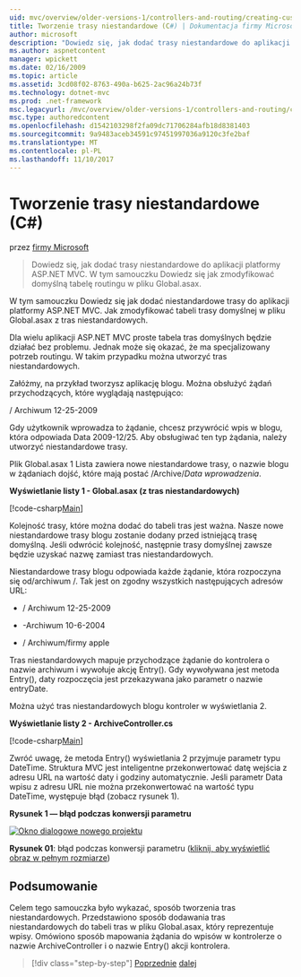 ```yaml
---
uid: mvc/overview/older-versions-1/controllers-and-routing/creating-custom-routes-cs
title: Tworzenie trasy niestandardowe (C#) | Dokumentacja firmy Microsoft
author: microsoft
description: "Dowiedz się, jak dodać trasy niestandardowe do aplikacji platformy ASP.NET MVC. W tym samouczku Dowiedz się jak zmodyfikować domyślną tabelę routingu w pliku Global.asax."
ms.author: aspnetcontent
manager: wpickett
ms.date: 02/16/2009
ms.topic: article
ms.assetid: 3cd08f02-8763-490a-b625-2ac96a24b73f
ms.technology: dotnet-mvc
ms.prod: .net-framework
msc.legacyurl: /mvc/overview/older-versions-1/controllers-and-routing/creating-custom-routes-cs
msc.type: authoredcontent
ms.openlocfilehash: d1542103298f2fa09dc71706284afb18d8381403
ms.sourcegitcommit: 9a9483aceb34591c97451997036a9120c3fe2baf
ms.translationtype: MT
ms.contentlocale: pl-PL
ms.lasthandoff: 11/10/2017
---
```

<a name="creating-custom-routes-c"></a>Tworzenie trasy niestandardowe (C#)
====================
przez [firmy Microsoft](https://github.com/microsoft)

> Dowiedz się, jak dodać trasy niestandardowe do aplikacji platformy ASP.NET MVC. W tym samouczku Dowiedz się jak zmodyfikować domyślną tabelę routingu w pliku Global.asax.


W tym samouczku Dowiedz się jak dodać niestandardowe trasy do aplikacji platformy ASP.NET MVC. Jak zmodyfikować tabeli trasy domyślnej w pliku Global.asax z tras niestandardowych.

Dla wielu aplikacji ASP.NET MVC proste tabela tras domyślnych będzie działać bez problemu. Jednak może się okazać, że ma specjalizowany potrzeb routingu. W takim przypadku można utworzyć tras niestandardowych.

Załóżmy, na przykład tworzysz aplikację blogu. Można obsłużyć żądań przychodzących, które wyglądają następująco:

/ Archiwum 12-25-2009

Gdy użytkownik wprowadza to żądanie, chcesz przywrócić wpis w blogu, która odpowiada Data 2009-12/25. Aby obsługiwać ten typ żądania, należy utworzyć niestandardowe trasy.

Plik Global.asax 1 Lista zawiera nowe niestandardowe trasy, o nazwie blogu w żądaniach dojść, które mają postać /Archive/*Data wprowadzenia*.

**Wyświetlanie listy 1 - Global.asax (z tras niestandardowych)**

[!code-csharp[Main](creating-custom-routes-cs/samples/sample1.cs)]

Kolejność trasy, które można dodać do tabeli tras jest ważna. Nasze nowe niestandardowe trasy blogu zostanie dodany przed istniejącą trasę domyślną. Jeśli odwrócić kolejność, następnie trasy domyślnej zawsze będzie uzyskać nazwę zamiast tras niestandardowych.

Niestandardowe trasy blogu odpowiada każde żądanie, która rozpoczyna się od/archiwum /. Tak jest on zgodny wszystkich następujących adresów URL:

- / Archiwum 12-25-2009

- -Archiwum 10-6-2004

- / Archiwum/firmy apple

Tras niestandardowych mapuje przychodzące żądanie do kontrolera o nazwie archiwum i wywołuje akcję Entry(). Gdy wywoływana jest metoda Entry(), daty rozpoczęcia jest przekazywana jako parametr o nazwie entryDate.

Można użyć tras niestandardowych blogu kontroler w wyświetlania 2.

**Wyświetlanie listy 2 - ArchiveController.cs**

[!code-csharp[Main](creating-custom-routes-cs/samples/sample2.cs)]

Zwróć uwagę, że metoda Entry() wyświetlania 2 przyjmuje parametr typu DateTime. Struktura MVC jest inteligentne przekonwertować datę wejścia z adresu URL na wartość daty i godziny automatycznie. Jeśli parametr Data wpisu z adresu URL nie można przekonwertować na wartość typu DateTime, występuje błąd (zobacz rysunek 1).

**Rysunek 1 — błąd podczas konwersji parametru**


[![Okno dialogowe nowego projektu](creating-custom-routes-cs/_static/image1.jpg)](creating-custom-routes-cs/_static/image1.png)

**Rysunek 01**: błąd podczas konwersji parametru ([kliknij, aby wyświetlić obraz w pełnym rozmiarze](creating-custom-routes-cs/_static/image2.png))


## <a name="summary"></a>Podsumowanie

Celem tego samouczka było wykazać, sposób tworzenia tras niestandardowych. Przedstawiono sposób dodawania tras niestandardowych do tabeli tras w pliku Global.asax, który reprezentuje wpisy. Omówiono sposób mapowania żądania do wpisów w kontrolerze o nazwie ArchiveController i o nazwie Entry() akcji kontrolera.

>[!div class="step-by-step"]
[Poprzednie](aspnet-mvc-controllers-overview-cs.md)
[dalej](creating-a-route-constraint-cs.md)
